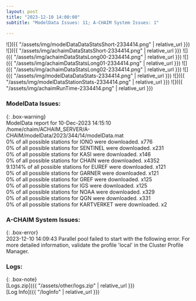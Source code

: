 ```yaml
---
layout: post
title: "2023-12-10 14:00:00"
subtitle: "ModelData Issues: 11; A-CHAIM System Issues: 1"

---
```


![]({{ "/assets/img/modelDataDataStatsShort-2334414.png" | relative_url }})
![]({{ "/assets/img/achaimDataStatsShort-2334414.png" | relative_url }})
![]({{ "/assets/img/achaimDataStatsLong00-2334414.png" | relative_url }})
![]({{ "/assets/img/achaimDataStatsLong01-2334414.png" | relative_url }})
![]({{ "/assets/img/achaimDataStatsLong02-2334414.png" | relative_url }})
![]({{ "/assets/img/modelDataDataStats-2334414.png" | relative_url }})
![]({{ "/assets/img/modelDataStationStats-2334414.png" | relative_url }})
![]({{ "/assets/img/achaimRunTime-2334414.png" | relative_url }})


### ModelData Issues:  
  
{: .box-warning}  
 ModelData report for 10-Dec-2023 14:15:10   
 /home/chaim/ACHAIM_SERVER/A-CHAIM/modelData/2023/344/14/modelData.mat   
 0% of all possible stations for IONO were downloaded. x776   
 0% of all possible stations for SENTINEL were downloaded. x231   
 0% of all possible stations for KASI were downloaded. x146   
 0% of all possible stations for CHAIN were downloaded. x4352   
 9.1314% of all possible stations for EUREF were downloaded. x121   
 0% of all possible stations for GARNER were downloaded. x121   
 0% of all possible stations for GREF were downloaded. x125   
 0% of all possible stations for IGS were downloaded. x125   
 0% of all possible stations for NOAA were downloaded. x329   
 0% of all possible stations for QGN were downloaded. x331   
 0% of all possible stations for KARTVERKET were downloaded. x2   
  
### A-CHAIM System Issues:  
  
{: .box-error}  
2023-12-10 14:09:43 Parallel pool failed to start with the following error. For more detailed information, validate the profile 'local' in the Cluster Profile Manager.  

### Logs:  
  
{: .box-note}  
[Logs.zip]({{ "/assets/other/logs.zip" | relative_url }})  
[Log Info]({{ "/logInfo" | relative_url }})  
